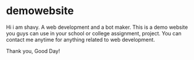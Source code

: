 # demowebsite


Hi i am shavy. A web development and a bot maker.
This is a demo website you guys can use in your school or college assignment, project.
You can contact me anytime for anything related to web development.


Thank you,
Good Day!
